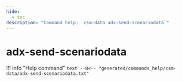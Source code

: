 ```yaml
---
hide:
  - toc
description: "Command help: `csm-data adx-send-scenariodata`"
---
```

# adx-send-scenariodata

!!! info "Help command"
    ```text
    --8<-- "generated/commands_help/csm-data/adx-send-scenariodata.txt"
    ```
